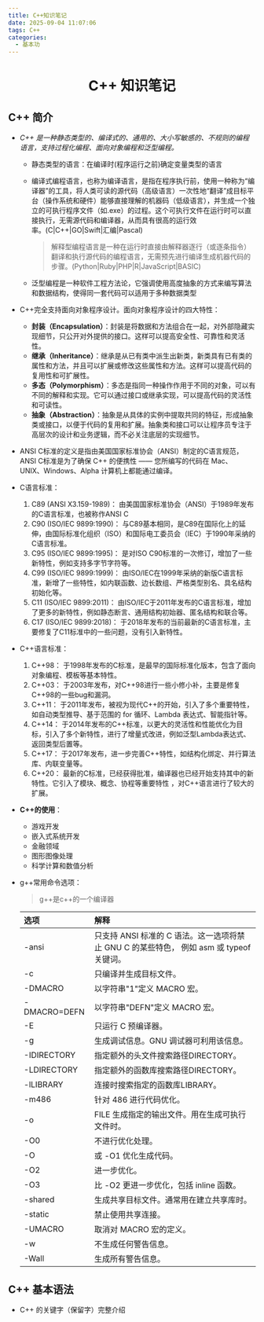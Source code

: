 ```yaml
---
title: C++知识笔记
date: 2025-09-04 11:07:06
tags: C++
categories:
  - 基本功
---
```


<h1><center>C++ 知识笔记</center></h1>

## C++ 简介

- *C++ 是一种静态类型的、编译式的、通用的、大小写敏感的、不规则的编程语言，支持过程化编程、面向对象编程和泛型编程。*

  - 静态类型的语言：在编译时(程序运行之前)确定变量类型的语言

  - 编译式编程语言，也称为编译语言，是指在程序执行前，使用一种称为“编译器”的工具，将人类可读的源代码（高级语言）一次性地“翻译”成目标平台（操作系统和硬件）能够直接理解的机器码（低级语言），并生成一个独立的可执行程序文件（如.exe）的过程。这个可执行文件在运行时可以直接执行，无需源代码和编译器，从而具有很高的运行效率。﻿(C|C++|GO|Swift|汇编|Pascal)

    > 解释型编程语言是一种在运行时直接由解释器逐行（或逐条指令）翻译和执行源代码的编程语言，无需预先进行编译生成机器代码的步骤。(Python|Ruby|PHP|R|JavaScript|BASIC)

  - 泛型编程是一种软件工程方法论，它强调使用高度抽象的方式来编写算法和数据结构，使得同一套代码可以适用于多种数据类型

- C++完全支持面向对象程序设计。面向对象程序设计的四大特性：

  - **封装（Encapsulation）**：封装是将数据和方法组合在一起，对外部隐藏实现细节，只公开对外提供的接口。这样可以提高安全性、可靠性和灵活性。
  - **继承（Inheritance）**：继承是从已有类中派生出新类，新类具有已有类的属性和方法，并且可以扩展或修改这些属性和方法。这样可以提高代码的复用性和可扩展性。
  - **多态（Polymorphism）**：多态是指同一种操作作用于不同的对象，可以有不同的解释和实现。它可以通过接口或继承实现，可以提高代码的灵活性和可读性。
  - **抽象（Abstraction）**：抽象是从具体的实例中提取共同的特征，形成抽象类或接口，以便于代码的复用和扩展。抽象类和接口可以让程序员专注于高层次的设计和业务逻辑，而不必关注底层的实现细节。

- ANSI C标准的定义是指由美国国家标准协会（ANSI）制定的C语言规范，ANSI C标准是为了确保 C++ 的便携性 —— 您所编写的代码在 Mac、UNIX、Windows、Alpha 计算机上都能通过编译。

- C语言标准：

  1. C89 (ANSI X3.159-1989)： 由美国国家标准协会（ANSI）于1989年发布的C语言标准，也被称作ANSI C
  2. C90 (ISO/IEC 9899:1990)： 与C89基本相同，是C89在国际化上的延伸，由国际标准化组织（ISO）和国际电工委员会（IEC）于1990年采纳的C语言标准。
  3. C95 (ISO/IEC 9899:1995)： 是对ISO C90标准的一次修订，增加了一些新特性，例如支持多字节字符等。
  4. C99 (ISO/IEC 9899:1999)： 由ISO/IEC在1999年采纳的新版C语言标准，新增了一些特性，如内联函数、边长数组、严格类型别名、具名结构初始化等。
  5. C11 (ISO/IEC 9899:2011)： 由ISO/IEC于2011年发布的C语言标准，增加了更多的新特性，例如静态断言、通用结构初始器、匿名结构和联合等。
  6. C17 (ISO/IEC 9899:2018)： 于2018年发布的当前最新的C语言标准，主要修复了C11标准中的一些问题，没有引入新特性。

- C++语言标准：

  1. C++98： 于1998年发布的C标准，是最早的国际标准化版本，包含了面向对象编程、模板等基本特性。
  2. C++03： 于2003年发布，对C++98进行一些小修小补，主要是修复C++98的一些bug和漏洞。
  3. C++11： 于2011年发布，被视为现代C++的开始，引入了多个重要特性，如自动类型推导、基于范围的 for 循环、Lambda 表达式、智能指针等。
  4. C++14： 于2014年发布的C++标准，以更大的灵活性和性能优化为目标，引入了多个新特性，进行了增量式改进，例如泛型Lambda表达式、返回类型后置等。
  5. C++17： 于2017年发布，进一步完善C++特性，如结构化绑定、并行算法库、内联变量等。
  6. C++20： 最新的C标准，已经获得批准，编译器也已经开始支持其中的新特性。它引入了模块、概念、协程等重要特性 ，对C++语言进行了较大的扩展。

- **C++的使用**：

  - 游戏开发
  - 嵌入式系统开发
  - 金融领域
  - 图形图像处理
  - 科学计算和数值分析

- g++常用命令选项：

  > g++是c++的一个编译器

  | 选项         | 解释                                                         |
  | :----------- | :----------------------------------------------------------- |
  | -ansi        | 只支持 ANSI 标准的 C 语法。这一选项将禁止 GNU C 的某些特色， 例如 asm 或 typeof 关键词。 |
  | -c           | 只编译并生成目标文件。                                       |
  | -DMACRO      | 以字符串"1"定义 MACRO 宏。                                   |
  | -DMACRO=DEFN | 以字符串"DEFN"定义 MACRO 宏。                                |
  | -E           | 只运行 C 预编译器。                                          |
  | -g           | 生成调试信息。GNU 调试器可利用该信息。                       |
  | -IDIRECTORY  | 指定额外的头文件搜索路径DIRECTORY。                          |
  | -LDIRECTORY  | 指定额外的函数库搜索路径DIRECTORY。                          |
  | -lLIBRARY    | 连接时搜索指定的函数库LIBRARY。                              |
  | -m486        | 针对 486 进行代码优化。                                      |
  | -o           | FILE 生成指定的输出文件。用在生成可执行文件时。              |
  | -O0          | 不进行优化处理。                                             |
  | -O           | 或 -O1 优化生成代码。                                        |
  | -O2          | 进一步优化。                                                 |
  | -O3          | 比 -O2 更进一步优化，包括 inline 函数。                      |
  | -shared      | 生成共享目标文件。通常用在建立共享库时。                     |
  | -static      | 禁止使用共享连接。                                           |
  | -UMACRO      | 取消对 MACRO 宏的定义。                                      |
  | -w           | 不生成任何警告信息。                                         |
  | -Wall        | 生成所有警告信息。                                           |




## C++ 基本语法

- C++ 的关键字（保留字）完整介绍

